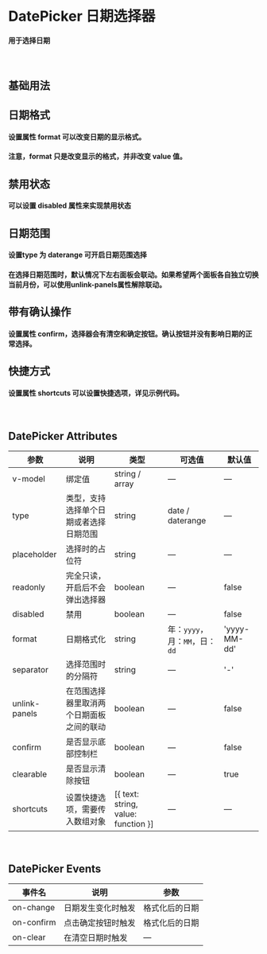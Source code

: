 <script setup>
import demo1 from './demo1.vue'
import demo2 from './demo2.vue'
import demo3 from './demo3.vue'
import demo4 from './demo4.vue'
import demo5 from './demo5.vue'
import demo6 from './demo6.vue'
import preview from '@/components/preview.vue'
</script>


# DatePicker 日期选择器

#### 用于选择日期

<br/>

## 基础用法
<div class="source">
  <demo1/>
</div>
<preview compName="date-picker" demoName="demo1"/>


## 日期格式
#### 设置属性 format 可以改变日期的显示格式。
#### 注意，format 只是改变显示的格式，并非改变 value 值。
<div class="source">
  <demo2/>
</div>
<preview compName="date-picker" demoName="demo2"/>


## 禁用状态
#### 可以设置 disabled 属性来实现禁用状态
<div class="source">
  <demo3/>
</div>
<preview compName="date-picker" demoName="demo3"/>


## 日期范围
#### 设置type 为 daterange 可开启日期范围选择
#### 在选择日期范围时，默认情况下左右面板会联动。如果希望两个面板各自独立切换当前月份，可以使用unlink-panels属性解除联动。
<div class="source">
  <demo4/>
</div>
<preview compName="date-picker" demoName="demo4"/>


## 带有确认操作
#### 设置属性 confirm，选择器会有清空和确定按钮。确认按钮并没有影响日期的正常选择。
<div class="source">
  <demo5/>
</div>
<preview compName="date-picker" demoName="demo5"/>


## 快捷方式
#### 设置属性 shortcuts 可以设置快捷选项，详见示例代码。
<div class="source">
  <demo6/>
</div>
<preview compName="date-picker" demoName="demo6"/>


<br/>

## DatePicker Attributes
| 参数            | 说明                         | 类型             | 可选值                  | 默认值  |
|---------------  |----------------------        |---------------- |-----------------------  |-------- |
|  v-model        | 绑定值                       | string / array   | —                       | —       |
| type            | 类型，支持选择单个日期或者选择日期范围 | string   | date / daterange         | —       |
| placeholder     | 选择时的占位符                | string           |   —                     | —       |
| readonly        | 完全只读，开启后不会弹出选择器 | boolean          | —                       | false    |
| disabled        | 禁用                         | boolean          | —                       | false     |
| format          | 日期格式化                   | string     | 年：`yyyy`，月：`MM`，日：`dd`  | 'yyyy-MM-dd' |
| separator       | 选择范围时的分隔符           | string            | —                       |  	'-'     |
| unlink-panels   | 在范围选择器里取消两个日期面板之间的联动    | boolean                | —     |  	false   |
| confirm         | 是否显示底部控制栏            | boolean           | —                       |  false    |
| clearable       | 是否显示清除按钮              | boolean           | —                       |  true     |
| shortcuts       | 设置快捷选项，需要传入数组对象 | [{ text: string, value: function }] | —      |  —       |

<br/>

## DatePicker Events
| 事件名                   | 说明                   | 参数          |
|---------------------    |--------------          |---------      |
| on-change               | 日期发生变化时触发      | 格式化后的日期 |
| on-confirm              | 点击确定按钮时触发      | 格式化后的日期 |
| on-clear                | 在清空日期时触发        | —             |